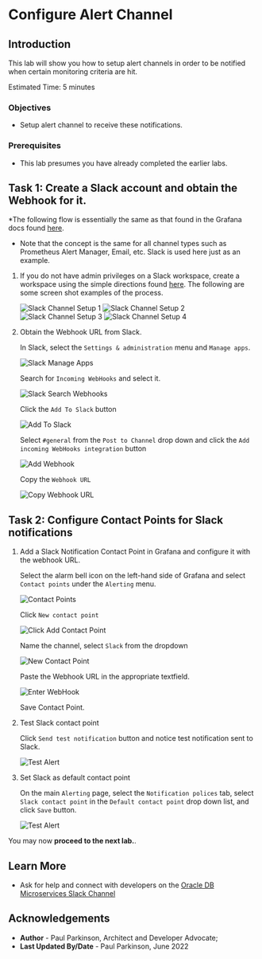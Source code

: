 # Configure Alert Channel

## Introduction

This lab will show you how to setup alert channels in order to be notified when certain monitoring criteria are hit.


Estimated Time:  5 minutes


### Objectives

-   Setup alert channel to receive these notifications. 
  

### Prerequisites

- This lab presumes you have already completed the earlier labs.

## Task 1: Create a Slack account and obtain the Webhook for it.

*The following flow is essentially the same as that found in the Grafana docs found 
    [here](https://grafana.com/blog/2020/02/25/step-by-step-guide-to-setting-up-prometheus-alertmanager-with-slack-pagerduty-and-gmail/). 
    
* Note that the concept is the same for all channel types such as Prometheus Alert Manager, Email, etc. Slack is used here just as an example. 
    
1. If you do not have admin privileges on a Slack workspace, create a workspace using the simple directions found [here](https://slack.com/create#email).  The following are some screen shot examples of the process.

     ![Slack Channel Setup 1](images/slackalertchannelsetup1.png " ")
     ![Slack Channel Setup 2](images/slackalertchannelsetup2.png " ")
     ![Slack Channel Setup 3](images/slackalertchannelsetup3.png " ")
     ![Slack Channel Setup 4](images/slackalertchannelsetup4.png " ")

2.  Obtain the Webhook URL from Slack.

     In Slack, select the `Settings & administration` menu and `Manage apps`.

     ![Slack Manage Apps](images/slack-manageapps.png " ")

     Search for `Incoming WebHooks` and select it.

     ![Slack Search Webhooks](images/searchincomingwebhooks.png " ")
     
     Click the `Add To Slack` button
     
     ![Add To Slack](images/addtoslack.png " ")
     
     Select `#general` from the `Post to Channel` drop down and click the `Add incoming WebHooks integration` button
     
     ![Add Webhook](images/addincomingwebhooksintegration.png " ")
     
     Copy the `Webhook URL` 
     
     ![Copy Webhook URL](images/copythewebhookurl.png " ")
     

## Task 2: Configure Contact Points for Slack notifications

1. Add a Slack Notification Contact Point in Grafana and configure it with the webhook URL.

   Select the alarm bell icon on the left-hand side of Grafana and select `Contact points` under the `Alerting` menu.

     ![Contact Points](images/contactpoints.png " ")

   Click `New contact point`

     ![Click Add Contact Point](images/newcontactpoint.png " ")
     
   Name the channel, select `Slack` from the dropdown 
   
     ![New Contact Point](images/contactpointtypeslack.png " ")
     
   Paste the Webhook URL in the appropriate textfield. 
   
     ![Enter WebHook](images/webhookurlinslack.png " ")

   Save Contact Point.

2. Test Slack contact point

      Click `Send test notification` button and notice test notification sent to Slack.
     
     ![Test Alert](images/testalertinslack.png " ")

3. Set Slack as default contact point

   On the main `Alerting` page, select the `Notification polices` tab, select `Slack contact point` in the  `Default contact point` drop down list, and click `Save` button.

   ![Test Alert](images/notificationpolicies.png " ")
    
You may now **proceed to the next lab.**.

## Learn More

* Ask for help and connect with developers on the [Oracle DB Microservices Slack Channel](https://bit.ly/oracle-db-microservices-help-slack)   

## Acknowledgements
* **Author** - Paul Parkinson, Architect and Developer Advocate;
* **Last Updated By/Date** - Paul Parkinson, June 2022
